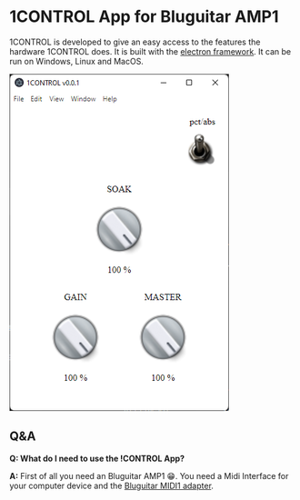 # 1CONTROL App for Bluguitar AMP1

1CONTROL is developed to give an easy access to the features the hardware 1CONTROL does. It is built with the [electron framework](https://www.electronjs.org/). It can be run on Windows, Linux and MacOS.

![1CONTROL GUI](docs/pics/1CONTROL-GUI.png)

## Q&A

**Q: What do I need to use the !CONTROL App?**

**A:** First of all you need an Bluguitar AMP1 :grin:. You need a Midi Interface for your computer device and the [Bluguitar MIDI1 adapter](https://bluguitar.com/en/products/accessoires/midi1).